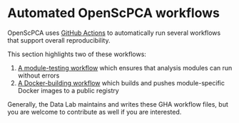 # Automated OpenScPCA workflows

OpenScPCA uses [GitHub Actions](https://docs.github.com/en/actions) to automatically run several workflows that support overall reproducibility.

This section highlights two of these workflows:

1. [A module-testing workflow](./run-module-gha.md) which ensures that analysis modules can run without errors
2. [A Docker-building workflow](./build-docker-gha.md) which builds and pushes module-specific Docker images to a public registry

Generally, the Data Lab maintains and writes these GHA workflow files, but you are welcome to contribute as well if you are interested.
